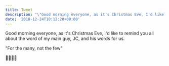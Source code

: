 ```yaml
---
title: Tweet
description: "\"Good morning everyone, as it's Christmas Eve, I'd like to remind you all about the word of my main guy, JC, and his words for us.\n\n\"For the many, not the few\"\n\n\U0001F339\U0001F385\U0001F3FB\U0001F339\""
date: '2018-12-24T10:12:28+00:00'
---
```

Good morning everyone, as it's Christmas Eve, I'd like to remind you all about the word of my main guy, JC, and his words for us.

"For the many, not the few"

🌹🎅🏻🌹
